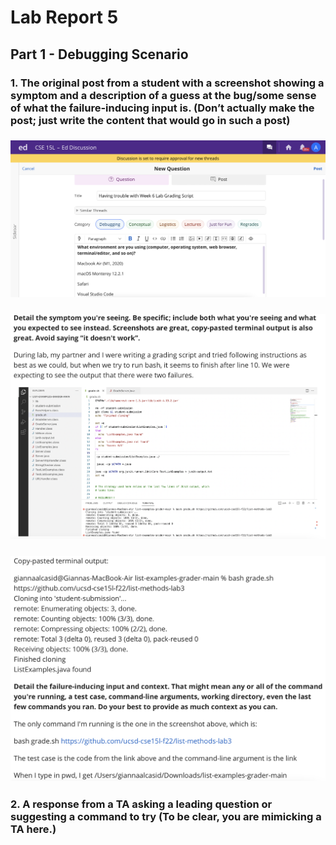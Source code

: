 # Lab Report 5
## Part 1 - Debugging Scenario
### 1. The original post from a student with a screenshot showing a symptom and a description of a guess at the bug/some sense of what the failure-inducing input is. (Don’t actually make the post; just write the content that would go in such a post)
### ![Image](edstem1.png)
### ![Image](edstem2.png)
### ![Image](edstem3.png)
### 2. A response from a TA asking a leading question or suggesting a command to try (To be clear, you are mimicking a TA here.)
